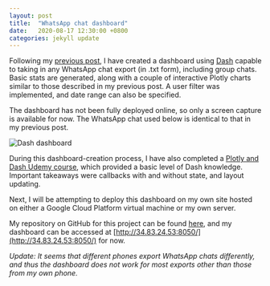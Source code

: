 ```yaml
---
layout: post
title:  "WhatsApp chat dashboard"
date:   2020-08-17 12:30:00 +0800
categories: jekyll update
---
```


Following my [previous post](https://blog.yifei.sg/jekyll/update/2020/07/18/whatsapp-chat-analysis.html), I have created a dashboard using [Dash](https://plotly.com/dash/) capable to taking in any WhatsApp chat export (in .txt form), including group chats. Basic stats are generated, along with a couple of interactive Plotly charts similar to those described in my previous post. A user filter was implemented, and date range can also be specified.

The dashboard has not been fully deployed online, so only a screen capture is available for now. The WhatsApp chat used below is identical to that in my previous post.

![Dash dashboard](https://zyf0717.github.io/assets/images/dash-dashboard.png)

During this dashboard-creation process, I have also completed a [Plotly and Dash Udemy course](https://www.udemy.com/course/interactive-python-dashboards-with-plotly-and-dash/), which provided a basic level of Dash knowledge. Important takeaways were callbacks with and without state, and layout updating.

Next, I will be attempting to deploy this dashboard on my own site hosted on either a Google Cloud Platform virtual machine or my own server. 

My repository on GitHub for this project can be found [here](https://github.com/zyf0717/whatsapp-chats-analysis), and my dashboard can be accessed at [http://34.83.24.53:8050/](http://34.83.24.53:8050/) for now.

*Update: It seems that different phones export WhatsApp chats differently, and thus the dashboard does not work for most exports other than those from my own phone.*

